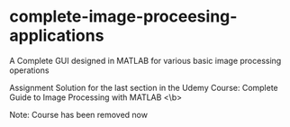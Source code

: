 # complete-image-proceesing-applications
A Complete GUI designed in MATLAB for various basic image processing operations

Assignment Solution for the last section in the Udemy Course: Complete Guide to Image Processing with MATLAB <\b>

Note: Course has been removed now

